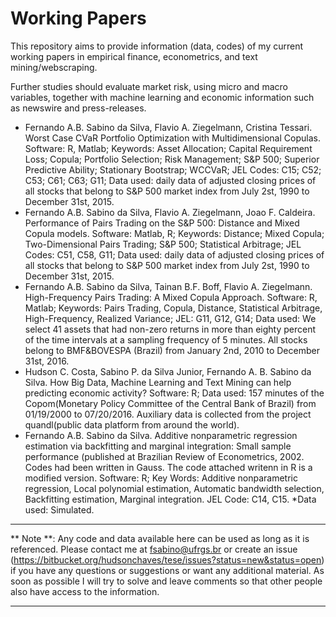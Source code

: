 Working Papers
==============

This repository aims to provide information (data, codes) of my current working papers in empirical finance, econometrics, and text mining/webscraping. 

Further studies should evaluate market risk, using micro and macro variables, together with machine learning and economic information such as newswire and press-releases. 

* Fernando A.B. Sabino da Silva, Flavio A. Ziegelmann, Cristina Tessari. Worst Case CVaR Portfolio Optimization with Multidimensional
Copulas.
Software: R, Matlab;
Keywords: Asset Allocation; Capital Requirement Loss; Copula; Portfolio Selection; Risk Management;
S&P 500; Superior Predictive Ability; Stationary Bootstrap; WCCVaR; 
JEL Codes: C15; C52; C53; C61; C63; G11;
Data used: daily data of adjusted closing prices of all stocks that belong to S&P 500
market index from July 2st, 1990 to December 31st, 2015.
* Fernando A.B. Sabino da Silva, Flavio A. Ziegelmann, Joao F. Caldeira. Performance of Pairs Trading on the S&P 500: Distance and Mixed
Copula models.
Software: Matlab, R;
Keywords: Distance; Mixed Copula; Two-Dimensional Pairs Trading; S&P 500; Statistical Arbitrage;
JEL Codes: C51, C58, G11;
Data used: daily data of adjusted closing prices of all stocks that belong to S&P 500
market index from July 2st, 1990 to December 31st, 2015.
* Fernando A.B. Sabino da Silva, Tainan B.F. Boff, Flavio A. Ziegelmann. High-Frequency Pairs Trading: A Mixed Copula Approach. 
Software: R, Matlab;
Keywords: Pairs Trading, Copula, Distance, Statistical Arbitrage, High-Frequency, Realized Variance;
JEL: G11, G12, G14;
Data used: We select 41 assets that had non-zero returns in more than eighty percent of the time intervals at a sampling frequency of 5 minutes. All stocks belong to BMF&BOVESPA (Brazil) from January 2nd, 2010 to December 31st, 2016.
* Hudson C. Costa, Sabino P. da Silva Junior, Fernando A. B. Sabino da Silva. How Big Data, Machine Learning and Text Mining can help predicting economic activity?
Software: R;
Data used: 157 minutes of the Copom(Monetary Policy Committee of the Central Bank of Brazil) from 01/19/2000 to 07/20/2016. Auxiliary data is collected from the project quandl(public data platform from around the world).
* Fernando A.B. Sabino da Silva. Additive nonparametric regression estimation via backfitting
and marginal integration: Small sample performance (published at Brazilian Review of Econometrics, 2002. Codes had been written in Gauss. The code attached writenn in R is a modified version.
Software: R;
Key Words: Additive nonparametric regression, Local polynomial estimation, Automatic bandwidth selection, Backfitting estimation, Marginal integration.
JEL Code: C14, C15.
*Data used: Simulated.



---
** Note **: Any code and data available here can be used as long as it is referenced. Please contact me at fsabino@ufrgs.br or create an issue (https://bitbucket.org/hudsonchaves/tese/issues?status=new&status=open) if you have any questions or suggestions or want any additional material. As soon as possible I will try to solve and leave comments so that other people also have access to the information.

---